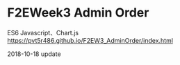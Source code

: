 # F2EWeek3 Admin Order
ES6 Javascript、Chart.js
https://pvt5r486.github.io/F2EW3_AdminOrder/index.html

2018-10-18 update
